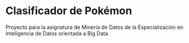 # Clasificador de Pokémon
Proyecto para la asignatura de Minería de Datos de la Especialización en Inteligencia de Datos orientada a Big Data 
